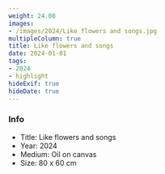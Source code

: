 ```yaml
---
weight: 24.08
images:
- /images/2024/Like flowers and songs.jpg
multipleColumn: true
title: Like flowers and songs
date: 2024-01-01
tags:
- 2024
- highlight
hideExif: true
hideDate: true
---
```


### Info

- Title: Like flowers and songs
- Year: 2024
- Medium: Oil on canvas
- Size: 80 x 60 cm
